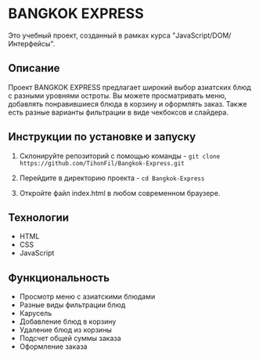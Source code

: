 # BANGKOK EXPRESS
Это учебный проект, созданный в рамках курса "JavaScript/DOM/Интерфейсы".

## Описание
Проект BANGKOK EXPRESS предлагает широкий выбор азиатских блюд с разными уровнями остроты. Вы можете просматривать меню, добавлять понравившиеся блюда в корзину и оформлять заказ. Также есть разные варианты фильтрации в виде чекбоксов и слайдера.

## Инструкции по установке и запуску
1. Склонируйте репозиторий с помощью команды - `git clone https://github.com/TihonFil/Bangkok-Express.git`

1. Перейдите в директорию проекта - `cd Bangkok-Express`

1. Откройте файл index.html в любом современном браузере.

## Технологии
- HTML
- CSS
- JavaScript

## Функциональность
- Просмотр меню с азиатскими блюдами
- Разные виды фильтрации блюд
- Карусель
- Добавление блюд в корзину
- Удаление блюд из корзины
- Подсчет общей суммы заказа
- Оформление заказа